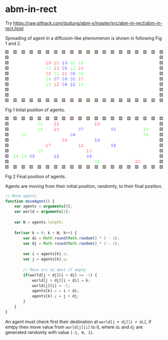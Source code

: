 # abm-in-rect
Try https://raw.githack.com/dudung/abm-x/master/src/abm-in-rect/abm-in-rect.html

Spreading of agent in a diffusion-like phenomenon is shown in following Fig 1 and 2.

![](abm-in-rect-0.png)

Fig 1 Intial position of agents.

![](abm-in-rect-1.png)

Fig 2 Final position of agents.

Agents are moving from their initial position, randomly, to their final position.

```javascript
// Move agents
function moveAgent() {
	var agents = arguments[0];
	var world = arguments[1];
	
	var N = agents.length;
	
	for(var k = 0; k < N; k++) {
		var di = Math.round(Math.random() * 2 - 1);
		var dj = Math.round(Math.random() * 2 - 1);
		
		var i = agents[k].x;
		var j = agents[k].y;
		
		// Move src to dest if empty
		if(world[j + dj][i + di] == -1) {
			world[j + dj][i + di] = k;
			world[j][i] = -1;
			agents[k].x = i + di;
			agents[k].y = j + dj;
		}
	}	
}
```

An agent must check first their destination at `world[j + dj][i + di]`, if emtpy then move value from `world[j][i]` to it, where `di` and `dj` are generated randomly with value `[-1, 0, 1]`.